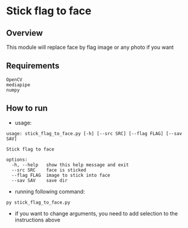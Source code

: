 # **Stick flag to face**

## Overview 
This module will replace face by flag image or any photo if you want

## Requirements
```
OpenCV
mediapipe
numpy
```

## How to run 
- usage:
```
usage: stick_flag_to_face.py [-h] [--src SRC] [--flag FLAG] [--sav SAV]

Stick flag to face

options:
  -h, --help   show this help message and exit
  --src SRC    face is sticked
  --flag FLAG  image to stick into face
  --sav SAV    save dir
```
- running following command:
```
py stick_flag_to_face.py
```
- if you want to change arguments, you need to add selection to the instructions above 

